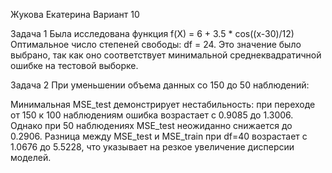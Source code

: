 Жукова Екатерина
Вариант 10

Задача 1 Была исследована функция f(X) = 6 + 3.5 * cos((x-30)/12) Оптимальное число степеней свободы: df = 24. Это значение было выбрано, так как оно соответствует минимальной среднеквадратичной ошибке на тестовой выборке.

Задача 2 При уменьшении объема данных со 150 до 50 наблюдений:

Минимальная MSE_test демонстрирует нестабильность: при переходе от 150 к 100 наблюдениям ошибка возрастает с 0.9085 до 1.3006. Однако при 50 наблюдениях MSE_test неожиданно снижается до 0.2906.
Разница между MSE_test и MSE_train при df=40 возрастает с 1.0676 до 5.5228, что указывает на резкое увеличение дисперсии моделей.
